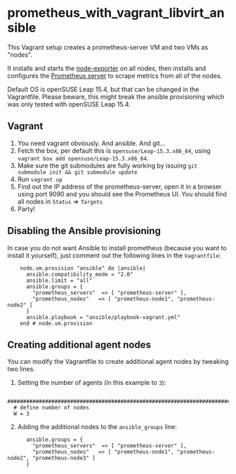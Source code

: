 # prometheus_with_vagrant_libvirt_ansible

This Vagrant setup creates a prometheus-server VM and two VMs as "nodes".

It installs and starts the [node-exporter](https://github.com/prometheus/node_exporter) on all nodes, then installs and configures the [Prometheus server](https://github.com/prometheus/prometheus) to scrape metrics from all of the nodes.

Default OS is openSUSE Leap 15.4, but that can be changed in the Vagrantfile. Please beware, this might break the ansible provisioning which was only tested with openSUSE Leap 15.4.

## Vagrant

1. You need vagrant obviously. And ansible. And git...
2. Fetch the box, per default this is `opensuse/Leap-15.3.x86_64`, using `vagrant box add opensuse/Leap-15.3.x86_64`.
3. Make sure the git submodules are fully working by issuing `git submodule init && git submodule update`
4. Run `vagrant up`
5. Find out the IP address of the prometheus-server, open it in a browser using port 9090 and you should see the Prometheus UI. You should find all nodes in `Status` => `Targets`
6. Party!

## Disabling the Ansible provisioning

In case you do not want Ansible to install prometheus (because you want to install it yourself), just comment out the following lines in the `Vagrantfile`:
```
    node.vm.provision "ansible" do |ansible|
      ansible.compatibility_mode = "2.0"
      ansible.limit = "all"
      ansible.groups = {
        "prometheus_servers"  => [ "prometheus-server" ],
        "prometheus_nodes"   => [ "prometheus-node1", "prometheus-node2" ]
      }
      ansible.playbook = "ansible/playbook-vagrant.yml"
    end # node.vm.provision
```

## Creating additional agent nodes

You can modify the Vagrantfile to create additional agent nodes by tweaking two lines.

1. Setting the number of agents (in this example to `3`):

```
  ###################################################################################
  # define number of nodes
  W = 3
```

2. Adding the additional nodes to the `ansible_groups` line:
```
      ansible.groups = {
        "prometheus_servers"  => [ "prometheus-server" ],
        "prometheus_nodes"   => [ "prometheus-node1", "prometheus-node2", "prometheus-node3" ]
      }
```
